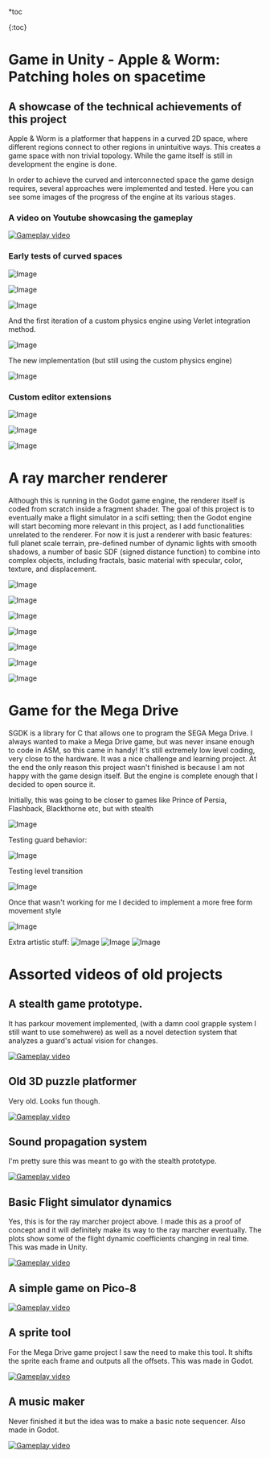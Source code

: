 

*toc


{:toc}

# Game in Unity - Apple & Worm: Patching holes on spacetime
## A showcase of the technical achievements of this project

Apple & Worm is a platformer that happens in a curved 2D space, where different regions connect to other regions in unintuitive ways. This creates a game space with non trivial topology. While the game itself is still in development the engine is done.

In order to achieve the curved and interconnected space the game design requires, several approaches were implemented and tested. Here you can see some images of the progress of the engine at its various stages.

### A video on Youtube showcasing the gameplay
[![Gameplay video](https://img.youtube.com/vi/G-1nO81KK1M/0.jpg)](https://www.youtube.com/watch?v=G-1nO81KK1M)

### Early tests of curved spaces

![Image](https://imgur.com/RKGGOYb.gif)

![Image](https://imgur.com/0QfeMET.gif)

![Image](https://imgur.com/x3PdqZC.gif)

And the first iteration of a custom physics engine using Verlet integration method.

![Image](https://imgur.com/kyEd4GZ.gif)

The new implementation (but still using the custom physics engine)

![Image](https://imgur.com/yBcefAv.gif)

### Custom editor extensions

![Image](https://imgur.com/QKB8N1m.gif)

![Image](https://imgur.com/N2fTUmJ.gif)

![Image](https://imgur.com/PtXbgeL.gif)

# A ray marcher renderer

Although this is running in the Godot game engine, the renderer itself is coded from scratch inside a fragment shader. The goal of this project is to eventually make a flight simulator in a scifi setting; then the Godot engine will start becoming more relevant in this project, as I add functionalities unrelated to the renderer. For now it is just a renderer with basic features: full planet scale terrain, pre-defined number of dynamic lights with smooth shadows, a number of basic SDF (signed distance function) to combine into complex objects, including fractals, basic material with specular, color, texture, and displacement. 

![Image](https://imgur.com/IgW0V8h.png)

![Image](https://imgur.com/ttg0F4a.gif)

![Image](https://imgur.com/K2bbrct.png)

![Image](https://imgur.com/eu7GGJm.png)

![Image](https://imgur.com/2einiuE.gif)

![Image](https://imgur.com/tmawcqx.gif)

![Image](https://imgur.com/uiSlEAb.gif)


# Game for the Mega Drive
SGDK is a library for C that allows one to program the SEGA Mega Drive. I always wanted to make a Mega Drive game, but was never insane enough to code in ASM, so this came in handy! It's still extremely low level coding, very close to the hardware. It was a nice challenge and learning project. At the end the only reason this project wasn't finished is because I am not happy with the game design itself. But the engine is complete enough that I decided to open source it.

Initially, this was going to be closer to games like Prince of Persia, Flashback, Blackthorne etc, but with stealth

![Image](https://imgur.com/Zn9igXd.gif)

Testing guard behavior:

![Image](https://imgur.com/vR3jdtg.gif)

Testing level transition

![Image](https://imgur.com/i9ea6vr.gif)

Once that wasn't working for me I decided to implement a more free form movement style

![Image](https://imgur.com/qLosX49.gif)


Extra artistic stuff:
![Image](https://imgur.com/T3W1Cbp.png)
![Image](https://imgur.com/fuz1sAx.gif)
![Image](https://imgur.com/Ivdk1u2.png)

# Assorted videos of old projects

## A stealth game prototype. 
It has parkour movement implemented, (with a damn cool grapple system I still want to use somehwere) as well as a novel detection system that analyzes a guard's actual vision for changes.

[![Gameplay video](https://img.youtube.com/vi/3hU832U6Rao/0.jpg)](https://www.youtube.com/watch?v=3hU832U6Rao)

## Old 3D puzzle platformer
Very old. Looks fun though.

[![Gameplay video](https://img.youtube.com/vi/_eehUli9B-4/0.jpg)](https://www.youtube.com/watch?v=_eehUli9B-4)

## Sound propagation system
I'm pretty sure this was meant to go with the stealth prototype.

[![Gameplay video](https://img.youtube.com/vi/g29Gz-cF9yI/0.jpg)](https://www.youtube.com/watch?v=g29Gz-cF9yI)

## Basic Flight simulator dynamics
Yes, this is for the ray marcher project above. I made this as a proof of concept and it will definitely make its way to the ray marcher eventually. The plots show some of the flight dynamic coefficients changing in real time. This was made in Unity.

[![Gameplay video](https://img.youtube.com/vi/1g1bmk2ZKRo/0.jpg)](https://www.youtube.com/watch?v=1g1bmk2ZKRo)

## A simple game on Pico-8

[![Gameplay video](https://img.youtube.com/vi/Uxl1X4Zmlf4/0.jpg)](https://www.youtube.com/watch?v=Uxl1X4Zmlf4)

## A sprite tool
For the Mega Drive game project I saw the need to make this tool. It shifts the sprite each frame and outputs all the offsets. This was made in Godot.

[![Gameplay video](https://img.youtube.com/vi/EuBdXLUwYdw/0.jpg)](https://www.youtube.com/watch?v=EuBdXLUwYdw)

## A music maker
Never finished it but the idea was to make a basic note sequencer. Also made in Godot.

[![Gameplay video](https://img.youtube.com/vi/eyyy4n1sTiw/0.jpg)](https://www.youtube.com/watch?v=eyyy4n1sTiw)
